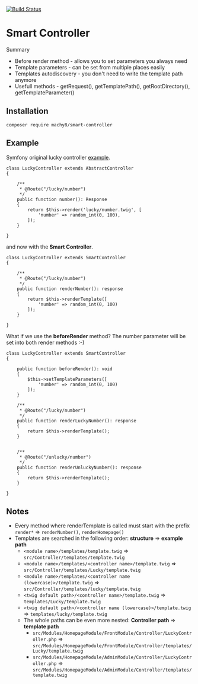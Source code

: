 [![Build Status](https://travis-ci.org/Machy8/smart-controller.svg?branch=master)](https://travis-ci.org/Machy8/smart-controller)

# Smart Controller
Summary
- Before render method - allows you to set parameters you always need
- Template parameters - can be set from multiple places easily
- Templates autodiscovery - you don't need to write the template path anymore
- Usefull methods - getRequest(), getTemplatePath(), getRootDirectory(), getTemplateParameter()

## Installation
```
composer require machy8/smart-controller
```

## Example
Symfony original lucky controller [example](https://symfony.com/doc/current/page_creation.html#creating-a-page-route-and-controller).

```
class LuckyController extends AbstractController
{

	/**
	 * @Route("/lucky/number")
	 */
	public function number(): Response
	{
		return $this->render('lucky/number.twig', [
			'number' => random_int(0, 100),
		]);
	}

}
```

and now with the **Smart Controller**.

```
class LuckyController extends SmartController
{

	/**
	 * @Route("/lucky/number")
	 */
	public function renderNumber(): response
	{
		return $this->renderTemplate([
			'number' => random_int(0, 100)
		]);
	}

}
```

What if we use the **beforeRender** method? The number parameter will be set into both render methods :-)

```
class LuckyController extends SmartController
{

    public function beforeRender(): void
    {
        $this->setTemplateParameters([
            'number' => random_int(0, 100)
        ]);
    }

	/**
	 * @Route("/lucky/number")
	 */
	public function renderLuckyNumber(): response
	{
		return $this->renderTemplate();
	}


    /**
     * @Route("/unlucky/number")
     */
    public function renderUnluckyNumber(): response
    {
        return $this->renderTemplate();
    }

}
```

## Notes
- Every method where renderTemplate is called must start with the prefix `render*` => `renderNumber()`, `renderHomepage()`
- Templates are searched in the following order: **structure** => **example path**
    - `<module name>/templates/template.twig` => `src/Controller/templates/template.twig`
    - `<module name>/templates/<controller name>/template.twig` => `src/Controller/templates/Lucky/template.twig`
    - `<module name>/templates/<controller name (lowercase)>/template.twig` => `src/Controller/templates/lucky/template.twig`
    - `<twig default path>/<controller name>/template.twig` => `templates/Lucky/template.twig`
    - `<twig default path>/<controller name (lowercase)>/template.twig` => `templates/lucky/template.twig`
    - The whole paths can be even more nested: **Controller path** => **template path**
        - `src/Modules/HomepageModule/FrontModule/Controller/LuckyController.php` => `src/Modules/HomepageModule/FrontModule/Controller/templates/Lucky/template.twig`
        -  `src/Modules/HomepageModule/AdminModule/Controller/LuckyController.php` => `src/Modules/HomepageModule/AdminModule/Controller/templates/template.twig`
